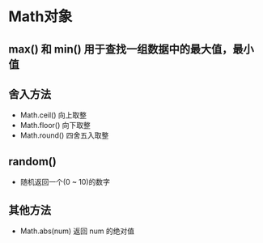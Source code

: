# Math对象

## max() 和 min() 用于查找一组数据中的最大值，最小值

## 舍入方法

* Math.ceil() 向上取整
* Math.floor() 向下取整
* Math.round()  四舍五入取整

## random()

* 随机返回一个(0 ~ 10)的数字
  
## 其他方法

* Math.abs(num) 返回 num 的绝对值
